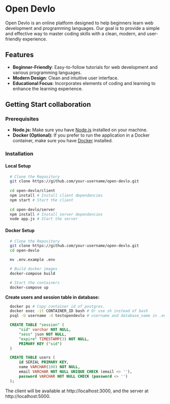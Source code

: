 # Open Devlo

Open Devlo is an online platform designed to help beginners learn web development and programming languages. Our goal is to provide a simple and effective way to master coding skills with a clean, modern, and user-friendly experience.

## Features

- **Beginner-Friendly**: Easy-to-follow tutorials for web development and various programming languages.
- **Modern Design**: Clean and intuitive user interface.
- **Educational Focus**: Incorporates elements of coding and learning to enhance the learning experience.

## Getting Start collaboration

### Prerequisites

- **Node.js:** Make sure you have [Node.js](https://nodejs.org/) installed on your machine. 
- **Docker (Optional):** If you prefer to run the application in a Docker container, make sure you have [Docker](https://www.docker.com/) installed.

### Installation

#### Local Setup

```bash
  # Clone the Repository
  git clone https://github.com/your-username/open-devlo.git
   
  cd open-devlo/client
  npm install # Install client dependencies
  npm start # Start the client
  
  cd open-devlo/server
  npm install # Install server dependencies
  node app.js # Start the server
```

#### Docker Setup

```bash
  # Clone the Repository
  git clone https://github.com/your-username/open-devlo.git
  cd open-devlo

  mv .env.example .env

  # Build docker images
  docker-compose build

  # Start the containers
  docker-compose up 
```

**Create users and session table in database:**

```bash
  docker ps # Copy container id of postgres.
  docker exec -it CONTAINER_ID bash # Or use sh instead of bash
  psql -U username -d testopendevlo # username and database_name in .env
```

```sql
  CREATE TABLE "session" (
      "sid" varchar NOT NULL,
      "sess" json NOT NULL,
      "expire" TIMESTAMP(3) NOT NULL,
      PRIMARY KEY ("sid")
  )

  CREATE TABLE users (
      id SERIAL PRIMARY KEY,
      name VARCHAR(100) NOT NULL,
      email VARCHAR NOT NULL UNIQUE CHECK (email <> ''),
      password VARCHAR NOT NULL CHECK (password <> '')
  );
```

The client will be available at http://localhost:3000, and the server at http://localhost:5000.